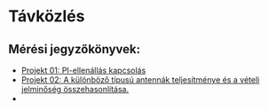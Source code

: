 # Távközlés

## Mérési jegyzőkönyvek:
- [Projekt 01: PI-ellenállás kapcsolás](https://csepkepeter.github.io/Jegyzokonyv/PI-ellenas/index)
- [Projekt 02: A különböző típusú antennák teljesítménye és a vételi jelminőség összehasonlítása.](https://csepkepeter.github.io/Jegyzokonyv/projekt2/index)
- 

